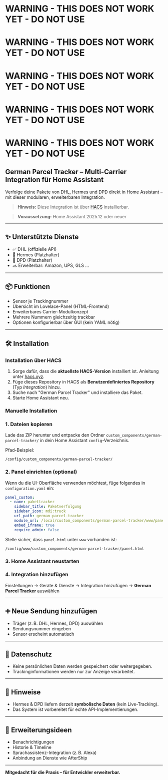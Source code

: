 # WARNING - THIS DOES NOT WORK YET - DO NOT USE
# WARNING - THIS DOES NOT WORK YET - DO NOT USE
# WARNING - THIS DOES NOT WORK YET - DO NOT USE
# WARNING - THIS DOES NOT WORK YET - DO NOT USE
# WARNING - THIS DOES NOT WORK YET - DO NOT USE









## German Parcel Tracker – Multi-Carrier Integration für Home Assistant

Verfolge deine Pakete von DHL, Hermes und DPD direkt in Home Assistant – mit dieser modularen, erweiterbaren Integration.


> **Hinweis:** Diese Integration ist über [HACS](https://hacs.xyz/) installierbar.

> **Voraussetzung:** Home Assistant 2025.12 oder neuer

---

## ✨ Unterstützte Dienste
- ✅ DHL (offizielle API)
- 🔶 Hermes (Platzhalter)
- 🔶 DPD (Platzhalter)
- 🔜 Erweiterbar: Amazon, UPS, GLS …

---

## 📦 Funktionen
- Sensor je Trackingnummer
- Übersicht im Lovelace-Panel (HTML-Frontend)
- Erweiterbares Carrier-Modulkonzept
- Mehrere Nummern gleichzeitig trackbar
- Optionen konfigurierbar über GUI (kein YAML nötig)

---

## 🛠 Installation

### Installation über HACS
1. Sorge dafür, dass die **aktuellste HACS-Version** installiert ist. Anleitung unter [hacs.xyz](https://hacs.xyz/).
2. Füge dieses Repository in HACS als **Benutzerdefiniertes Repository** (Typ *Integration*) hinzu.
3. Suche nach "German Parcel Tracker" und installiere das Paket.
4. Starte Home Assistant neu.

### Manuelle Installation

### 1. Dateien kopieren
Lade das ZIP herunter und entpacke den Ordner `custom_components/german-parcel-tracker/` in dein Home Assistant `config`-Verzeichnis.

Pfad-Beispiel:
```
/config/custom_components/german-parcel-tracker/
```

### 2. Panel einrichten (optional)
Wenn du die UI-Oberfläche verwenden möchtest, füge folgendes in `configuration.yaml` ein:

```yaml
panel_custom:
  - name: pakettracker
    sidebar_title: Paketverfolgung
    sidebar_icon: mdi:truck
    url_path: german-parcel-tracker
    module_url: /local/custom_components/german-parcel-tracker/www/panel.html
    embed_iframe: true
    require_admin: false
```

Stelle sicher, dass `panel.html` unter `www` vorhanden ist:
```
/config/www/custom_components/german-parcel-tracker/panel.html
```

### 3. Home Assistant neustarten

### 4. Integration hinzufügen
Einstellungen → Geräte & Dienste → Integration hinzufügen → **German Parcel Tracker** auswählen

---

## ➕ Neue Sendung hinzufügen
- Träger (z. B. DHL, Hermes, DPD) auswählen
- Sendungsnummer eingeben
- Sensor erscheint automatisch

---

## 🔐 Datenschutz
- Keine persönlichen Daten werden gespeichert oder weitergegeben.
- Trackinginformationen werden nur zur Anzeige verarbeitet.

---

## 🔧 Hinweise
- Hermes & DPD liefern derzeit **symbolische Daten** (kein Live-Tracking).
- Das System ist vorbereitet für echte API-Implementierungen.

---

## 🧩 Erweiterungsideen
- Benachrichtigungen
- Historie & Timeline
- Sprachassistenz-Integration (z. B. Alexa)
- Anbindung an Dienste wie AfterShip

---

**Mitgedacht für die Praxis – für Entwickler erweiterbar.**
